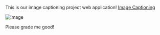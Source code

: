 This is our image captioning project web application! [Image Captioning](https://image-captioning-4nptk4ke9-tonsukirins-projects.vercel.app/)

![image](https://github.com/Tonsukirin/image-captioning/assets/95997426/0c640c57-69f0-44b5-8c3f-4254dd7ae8af)

Please grade me good!
